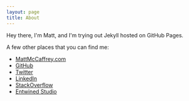 ```yaml
---
layout: page
title: About
---
```


<p class="message">
  Hey there, I'm Matt, and I'm trying out Jekyll hosted on GitHub Pages.
</p>

A few other places that you can find me:

* [MattMcCaffrey.com](http://www.mattmccaffrey.com/)
* [GitHub](https://github.com/mmccaff)
* [Twitter](http://www.twitter.com/mmccaff/)
* [LinkedIn](http://www.linkedin.com/pub/matt-mccaffrey/5/71a/278)
* [StackOverflow](http://stackoverflow.com/users/1347817/mmccaff)
* [Entwined Studio](http://www.entwinedstudio.com/)
